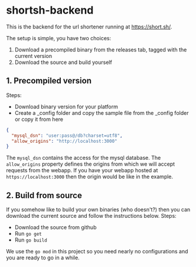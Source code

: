# shortsh-backend

This is the backend for the url shortener running at https://short.sh/.

The setup is simple, you have two choices:
1. Download a precompiled binary from the releases tab, tagged with the current version
2. Download the source and build yourself

## 1. Precompiled version
Steps:
- Download binary version for your platform
- Create a _config folder and copy the sample file from the _config folder or copy it from here
```json
{
  "mysql_dsn": "user:pass@/db?charset=utf8",
  "allow_origins": "http://localhost:3000"
}
```
The `mysql_dsn` contains the access for the mysql database. The `allow_origins` property defines the origins from which we will accept requests from the webapp.
If you have your webapp hosted at `https://localhost:3000` then the origin would be like in the example.

## 2. Build from source
If you somehow like to build your own binaries (who doesn't?) then you can download the current source and follow the instructions below.
Steps:
- Download the source from github
- Run `go get`
- Run `go build`

We use the `go mod` in this project so you need nearly no configurations and you are ready to go in a while.
 